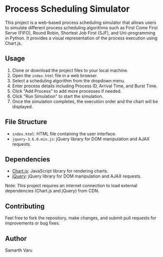 # Process Scheduling Simulator

This project is a web-based process scheduling simulator that allows users to simulate different process scheduling algorithms such as First Come First Serve (FIFO), Round Robin, Shortest Job First (SJF), and Uni-programming in Python. It provides a visual representation of the process execution using Chart.js.

## Usage

1. Clone or download the project files to your local machine.
2. Open the `index.html` file in a web browser.
3. Select a scheduling algorithm from the dropdown menu.
4. Enter process details including Process ID, Arrival Time, and Burst Time.
5. Click "Add Process" to add more processes if needed.
6. Click "Run Simulation" to start the simulation.
7. Once the simulation completes, the execution order and the chart will be displayed.

## File Structure

- `index.html`: HTML file containing the user interface.
- `jquery-3.6.0.min.js`: jQuery library for DOM manipulation and AJAX requests.

## Dependencies

- [Chart.js](https://cdn.jsdelivr.net/npm/chart.js): JavaScript library for rendering charts.
- [jQuery](https://code.jquery.com/jquery-3.6.0.min.js): jQuery library for DOM manipulation and AJAX requests.

Note: This project requires an internet connection to load external dependencies (Chart.js and jQuery) from CDN.

## Contributing

Feel free to fork the repository, make changes, and submit pull requests for improvements or bug fixes.

## Author

Samarth Varu


